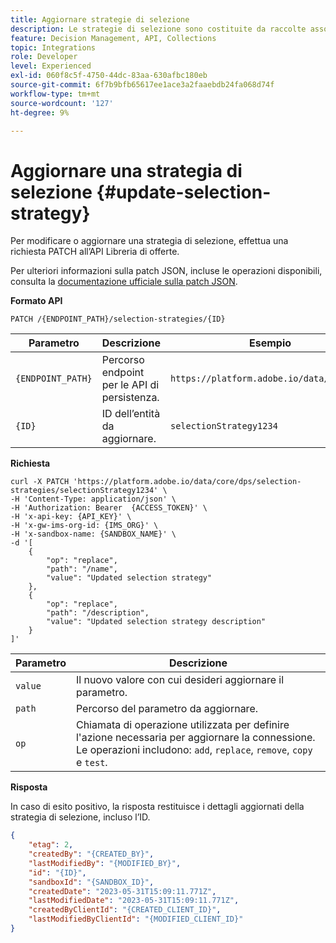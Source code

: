 ```yaml
---
title: Aggiornare strategie di selezione
description: Le strategie di selezione sono costituite da raccolte associate a vincoli e metodi di classificazione per determinare le offerte.
feature: Decision Management, API, Collections
topic: Integrations
role: Developer
level: Experienced
exl-id: 060f8c5f-4750-44dc-83aa-630afbc180eb
source-git-commit: 6f7b9bfb65617ee1ace3a2faaebdb24fa068d74f
workflow-type: tm+mt
source-wordcount: '127'
ht-degree: 9%

---
```


# Aggiornare una strategia di selezione {#update-selection-strategy}

Per modificare o aggiornare una strategia di selezione, effettua una richiesta PATCH all’API Libreria di offerte.

Per ulteriori informazioni sulla patch JSON, incluse le operazioni disponibili, consulta la [documentazione ufficiale sulla patch JSON](https://jsonpatch.com/).

**Formato API**

```http
PATCH /{ENDPOINT_PATH}/selection-strategies/{ID}
```

| Parametro | Descrizione | Esempio |
| --------- | ----------- | ------- |
| `{ENDPOINT_PATH}` | Percorso endpoint per le API di persistenza. | `https://platform.adobe.io/data/core/dps` |
| `{ID}` | ID dell’entità da aggiornare. | `selectionStrategy1234` |

**Richiesta**

```shell
curl -X PATCH 'https://platform.adobe.io/data/core/dps/selection-strategies/selectionStrategy1234' \
-H 'Content-Type: application/json' \
-H 'Authorization: Bearer  {ACCESS_TOKEN}' \
-H 'x-api-key: {API_KEY}' \
-H 'x-gw-ims-org-id: {IMS_ORG}' \
-H 'x-sandbox-name: {SANDBOX_NAME}' \
-d '[
    {
        "op": "replace",
        "path": "/name",
        "value": "Updated selection strategy"
    },
    {
        "op": "replace",
        "path": "/description",
        "value": "Updated selection strategy description"
    }
]'
```

| Parametro | Descrizione |
| --------- | ----------- |
| `value` | Il nuovo valore con cui desideri aggiornare il parametro. |
| `path` | Percorso del parametro da aggiornare. |
| `op` | Chiamata di operazione utilizzata per definire l&#39;azione necessaria per aggiornare la connessione. Le operazioni includono: `add`, `replace`, `remove`, `copy` e `test`. |

**Risposta**

In caso di esito positivo, la risposta restituisce i dettagli aggiornati della strategia di selezione, incluso l’ID.

```json
{
    "etag": 2,
    "createdBy": "{CREATED_BY}",
    "lastModifiedBy": "{MODIFIED_BY}",
    "id": "{ID}",
    "sandboxId": "{SANDBOX_ID}",
    "createdDate": "2023-05-31T15:09:11.771Z",
    "lastModifiedDate": "2023-05-31T15:09:11.771Z",
    "createdByClientId": "{CREATED_CLIENT_ID}",
    "lastModifiedByClientId": "{MODIFIED_CLIENT_ID}"
}
```
